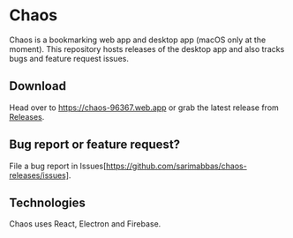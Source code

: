 # Chaos 

Chaos is a bookmarking web app and desktop app (macOS only at the moment). This repository hosts releases of the desktop app and also tracks bugs and feature request issues. 

## Download

Head over to <https://chaos-96367.web.app> or grab the latest release from [Releases](https://github.com/sarimabbas/chaos-releases/latest).

## Bug report or feature request?

File a bug report in Issues[https://github.com/sarimabbas/chaos-releases/issues]. 


## Technologies

Chaos uses React, Electron and Firebase.
